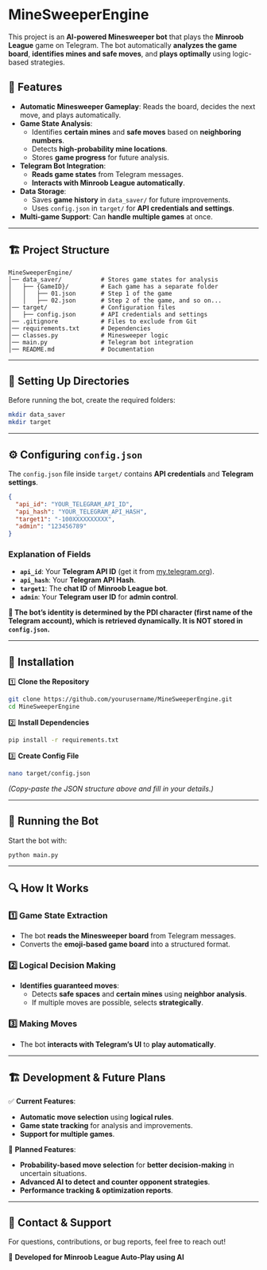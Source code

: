 # MineSweeperEngine  

This project is an **AI-powered Minesweeper bot** that plays the **Minroob League** game on Telegram. The bot automatically **analyzes the game board**, **identifies mines and safe moves**, and **plays optimally** using logic-based strategies.  

## 📌 Features
- **Automatic Minesweeper Gameplay**: Reads the board, decides the next move, and plays automatically.  
- **Game State Analysis**:  
  - Identifies **certain mines** and **safe moves** based on **neighboring numbers**.  
  - Detects **high-probability mine locations**.  
  - Stores **game progress** for future analysis.  
- **Telegram Bot Integration**:  
  - **Reads game states** from Telegram messages.  
  - **Interacts with Minroob League automatically**.  
- **Data Storage**:  
  - Saves **game history** in `data_saver/` for future improvements.  
  - Uses `config.json` in `target/` for **API credentials and settings**.  
- **Multi-game Support**: Can **handle multiple games** at once.  

---

## 🏗️ Project Structure
```
MineSweeperEngine/
│── data_saver/           # Stores game states for analysis
│   ├── {GameID}/         # Each game has a separate folder
│   │   ├── 01.json       # Step 1 of the game
│   │   ├── 02.json       # Step 2 of the game, and so on...
│── target/               # Configuration files
│   ├── config.json       # API credentials and settings
│── .gitignore            # Files to exclude from Git
│── requirements.txt      # Dependencies
│── classes.py            # Minesweeper logic
│── main.py               # Telegram bot integration
│── README.md             # Documentation
```

---

## 📂 Setting Up Directories  
Before running the bot, create the required folders:  

```bash
mkdir data_saver
mkdir target
```

---

## ⚙️ Configuring `config.json`  
The `config.json` file inside `target/` contains **API credentials** and **Telegram settings**.

```json
{
  "api_id": "YOUR_TELEGRAM_API_ID",
  "api_hash": "YOUR_TELEGRAM_API_HASH",
  "target1": "-100XXXXXXXXXX",  
  "admin": "123456789" 
}
```

### **Explanation of Fields**
- **`api_id`**: Your **Telegram API ID** (get it from [my.telegram.org](https://my.telegram.org/)).  
- **`api_hash`**: Your **Telegram API Hash**.  
- **`target1`**: The **chat ID** of **Minroob League bot**.  
- **`admin`**: Your **Telegram user ID** for **admin control**.  

**🚨 The bot’s identity is determined by the PDI character (first name of the Telegram account), which is retrieved dynamically. It is NOT stored in `config.json`.**  

---

## 🔧 Installation  
1️⃣ **Clone the Repository**  
```bash
git clone https://github.com/yourusername/MineSweeperEngine.git
cd MineSweeperEngine
```

2️⃣ **Install Dependencies**  
```bash
pip install -r requirements.txt
```

3️⃣ **Create Config File**  
```bash
nano target/config.json
```
*(Copy-paste the JSON structure above and fill in your details.)*

---

## 🚀 Running the Bot  
Start the bot with:  
```bash
python main.py
```

---

## 🔍 How It Works  
### **1️⃣ Game State Extraction**
- The bot **reads the Minesweeper board** from Telegram messages.  
- Converts the **emoji-based game board** into a structured format.  

### **2️⃣ Logical Decision Making**
- **Identifies guaranteed moves**:  
  - Detects **safe spaces** and **certain mines** using **neighbor analysis**.  
  - If multiple moves are possible, selects **strategically**.  

### **3️⃣ Making Moves**
- The bot **interacts with Telegram’s UI** to **play automatically**.  

---

## 🏗️ Development & Future Plans  
✅ **Current Features**:
- **Automatic move selection** using **logical rules**.  
- **Game state tracking** for analysis and improvements.  
- **Support for multiple games**.  

🚀 **Planned Features**:
- **Probability-based move selection** for **better decision-making** in uncertain situations.  
- **Advanced AI to detect and counter opponent strategies**.  
- **Performance tracking & optimization reports**.  

---

## 📧 Contact & Support  
For questions, contributions, or bug reports, feel free to reach out!  

📌 **Developed for Minroob League Auto-Play using AI**  